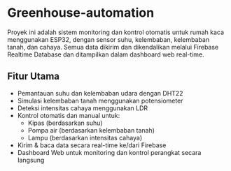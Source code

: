 # Greenhouse-automation
Proyek ini adalah sistem monitoring dan kontrol otomatis untuk rumah kaca menggunakan ESP32, dengan sensor suhu, kelembaban, kelembaban tanah, dan cahaya. Semua data dikirim dan dikendalikan melalui Firebase Realtime Database dan ditampilkan dalam dashboard web real-time.

## Fitur Utama
- Pemantauan suhu dan kelembaban udara dengan DHT22
- Simulasi kelembaban tanah menggunakan potensiometer
- Deteksi intensitas cahaya menggunakan LDR
- Kontrol otomatis dan manual untuk:
  - Kipas (berdasarkan suhu)
  - Pompa air (berdasarkan kelembaban tanah)
  - Lampu (berdasarkan intensitas cahaya)
- Kirim & baca data secara real-time ke/dari Firebase
- Dashboard Web untuk monitoring dan kontrol perangkat secara langsung

